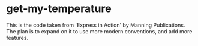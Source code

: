 # get-my-temperature
This is the code taken from 'Express in Action' by Manning Publications. The plan is to expand on it to use more modern conventions, and add more features.
